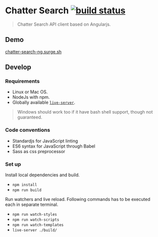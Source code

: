 # Chatter Search [![build status](https://gitlab.com/chattersearch/chatter-search-ng/badges/master/build.svg)](https://gitlab.com/chattersearch/chatter-search-ng/commits/master)

> Chatter Search API client based on Angularjs.

## Demo

[chatter-search-ng.surge.sh](http://chatter-search-ng.surge.sh)

## Develop

### Requirements

- Linux or Mac OS.
- NodeJs with npm.
- Globally available [`live-server`][live-server].

> Windows should work too if it have bash shell support, though not guaranteed.

### Code conventions

- Standardjs for JavaScript linting
- ES6 syntax for JavaScript through Babel
- Sass as css preprocessor

### Set up

Install local dependencies and build.

- `npm install`
- `npm run build`


Run watchers and live reload.
Following commands has to be executed each in separate terminal.

- `npm run watch-styles`
- `npm run watch-scripts`
- `npm run watch-templates`
- `live-server ./build/`

[bower]: https://www.npmjs.com/package/bower
[standard]: https://www.npmjs.com/package/standard
[live-server]: https://www.npmjs.com/package/live-server

